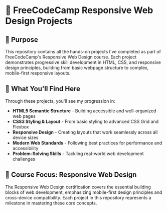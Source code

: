 # 🎨 FreeCodeCamp Responsive Web Design Projects

## 🎯 Purpose

This repository contains all the hands-on projects I've completed as part of FreeCodeCamp's Responsive Web Design course. Each project demonstrates progressive skill development in HTML, CSS, and responsive design principles, building from basic webpage structure to complex, mobile-first responsive layouts.

## 🚀 What You'll Find Here

Through these projects, you'll see my progression in:

- **HTML5 Semantic Structure** - Building accessible and well-organized web pages
- **CSS3 Styling & Layout** - From basic styling to advanced CSS Grid and Flexbox
- **Responsive Design** - Creating layouts that work seamlessly across all device sizes
- **Modern Web Standards** - Following best practices for performance and accessibility
- **Problem-Solving Skills** - Tackling real-world web development challenges

## 📱 Course Focus: Responsive Web Design

The Responsive Web Design certification covers the essential building blocks of web development, emphasizing mobile-first design principles and cross-device compatibility. Each project in this repository represents a milestone in mastering these core concepts.